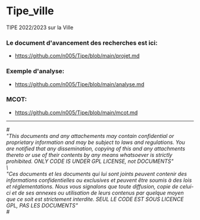 # Tipe_ville
TIPE 2022/2023 sur la Ville

### Le document d'avancement des recherches est ici:
* https://github.com/n005/Tipe/blob/main/projet.md

### Exemple d'analyse:
* https://github.com/n005/Tipe/blob/main/analyse.md

### MCOT:
* https://github.com/n005/Tipe/blob/main/mcot.md

---

*\#   
"This documents and any attachements may contain confidential or proprietary information and may be subject to laws and regulations. You are notified that any dissemination, copying of this and any attachments thereto or use of their contents by any means whatsoever is strictly prohibited. ONLY CODE IS UNDER GPL LICENSE, not DOCUMENTS"   
\   
"Ces documents et les documents qui lui sont joints peuvent contenir des informations confidentielles ou exclusives et peuvent être soumis à des lois et réglementations. Nous vous signalons que toute diffusion, copie de celui-ci et de ses annexes ou utilisation de leurs contenus par quelque moyen que ce soit est strictement interdite. SEUL LE CODE EST SOUS LICENCE GPL, PAS LES DOCUMENTS"   
\#*
